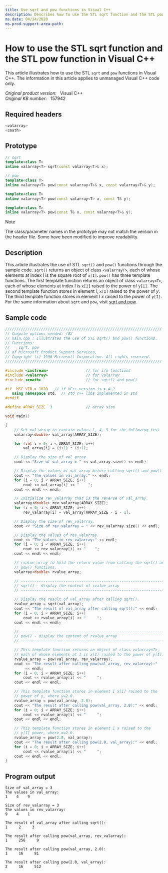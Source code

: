 ```yaml
---
title: Use sqrt and pow functions in Visual C++
description: Describes how to use the STL sqrt function and the STL pow function in Visual C++.
ms.date: 04/24/2020
ms.prod-support-area-path: 
---
```

# How to use the STL sqrt function and the STL pow function in Visual C++

This article illustrates how to use the STL `sqrt` and `pow` functions in Visual C++. The information in this article applies to unmanaged Visual C++ code only.

_Original product version:_ &nbsp; Visual C++  
_Original KB number:_ &nbsp; 157942

## Required headers

```cpp
<valarray>
<cmath>
```

## Prototype

```cpp
// sqrt
template<class T>
inline valarray<T> sqrt(const valarray<T>& x);

// pow
template<class T>
inline valarray<T> pow(const valarray<T>& x, const valarray<T>& y);

template<class T>
inline valarray<T> pow(const valarray<T> x, const T& y);

template<class T>
inline valarray<T> pow(const T& x, const valarray<T>& y);
```

> [!NOTE]
> The class/parameter names in the prototype may not match the version in the header file. Some have been modified to improve readability.

## Description

This article illustrates the use of STL `sqrt()` and `pow()` functions through the sample code. `sqrt()` returns an object of class `<valarrayT>`, each of whose elements at index I is the square root of `x[I]`. `pow()` has three template functions. The first template function returns an object of class `valarray<T>`, each of whose elements at index I is `x[I]` raised to the power of `y[I]`. The second template function stores in element I, `x[I]` raised to the power of *y*. The third template function stores in element I *x* raised to the power of `y[I]`. For the same information about `sqrt` and `pow`, visit [sqrt and pow](/previous-versions/visualstudio/visual-studio-2010/awbsh9hw(v%3dvs.100)).

## Sample code

```cpp
//////////////////////////////////////////////////////////////////////
// Compile options needed: /GX
// main.cpp : Illustrates the use of STL sqrt() and pow() functions.
// Functions:
//    sqrt, pow
// of Microsoft Product Support Services,
// Copyright (c) 1996 Microsoft Corporation. All rights reserved.
//////////////////////////////////////////////////////////////////////

#include <iostream>                 // for i/o functions
#include <valarray>                 // for valarray
#include <cmath>                    // for sqrt() and pow()

#if _MSC_VER > 1020   // if VC++ version is > 4.2
   using namespace std;  // std c++ libs implemented in std
#endif

#define ARRAY_SIZE  3               // array size

void main()

{
    // Set val_array to contain values 1, 4, 9 for the following test
    valarray<double> val_array(ARRAY_SIZE);

    for (int i = 0; i < ARRAY_SIZE; i++)
        val_array[i] = (i+1) * (i+1);

    // Display the size of val_array
    cout << "Size of val_array = " << val_array.size() << endl;

    // Display the values of val_array before calling sqrt() and pow().
    cout << "The values in val_array:" << endl;
    for (i = 0; i < ARRAY_SIZE; i++)
        cout << val_array[i] << "    ";
    cout << endl << endl;

    // Initialize rev_valarray that is the reverse of val_array.
    valarray<double> rev_valarray(ARRAY_SIZE);
    for (i = 0; i < ARRAY_SIZE; i++)
        rev_valarray[i] = val_array[ARRAY_SIZE - i - 1];

    // Display the size of rev_valarray.
    cout << "Size of rev_valarray = " << rev_valarray.size() << endl;

    // Display the values of rev_valarray.
    cout << "The values in rev_valarray:" << endl;
    for (i = 0; i < ARRAY_SIZE; i++)
        cout << rev_valarray[i] << "    ";
    cout << endl << endl;

    // rvalue_array to hold the return value from calling the sqrt() and
    // pow() functions.
    valarray<double> rvalue_array;

    // ----------------------------------------------------------------
    // sqrt() - display the content of rvalue_array
    // ----------------------------------------------------------------

    // Display the result of val_array after calling sqrt().
    rvalue_array = sqrt(val_array);
    cout << "The result of val_array after calling sqrt():" << endl;
    for (i = 0; i < ARRAY_SIZE; i++)
        cout << rvalue_array[i] << "     ";
    cout << endl << endl;

    // ----------------------------------------------------------------
    // pow() - display the content of rvalue_array
    // ----------------------------------------------------------------

    // This template function returns an object of class valarray<T>,
    // each of whose elements at I is x[I] raised to the power of y[I].
    rvalue_array = pow(val_array, rev_valarray);
    cout << "The result after calling pow(val_array, rev_valarray):"
         << endl;
    for (i = 0; i < ARRAY_SIZE; i++)
        cout << rvalue_array[i] << "     ";
    cout << endl << endl;

    // This template function stores in element I x[I] raised to the
    // power of y, where y=2.0.
    rvalue_array = pow(val_array, 2.0);
    cout << "The result after calling pow(val_array, 2.0):" << endl;
    for (i = 0; i < ARRAY_SIZE; i++)
        cout << rvalue_array[i] << "     ";
    cout << endl << endl;

    // This template function stores in element I x raised to the
    // y[I] power, where x=2.0.
    rvalue_array = pow(2.0, val_array);
    cout << "The result after calling pow(2.0, val_array):" << endl;
    for (i = 0; i < ARRAY_SIZE; i++)
        cout << rvalue_array[i] << "     ";
    cout << endl << endl;
}
```

## Program output

```console
Size of val_array = 3
The values in val_array:
1    4    9

Size of rev_valarray = 3
The values in rev_valarray:
9    4    1

The result of val_array after calling sqrt():
1     2     3

The result after calling pow(val_array, rev_valarray):
1     256     9

The result after calling pow(val_array, 2.0):
1     16     81

The result after calling pow(2.0, val_array):
2     16     512
```
